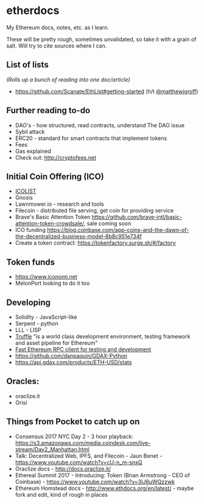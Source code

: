 # etherdocs
My Ethereum docs, notes, etc. as I learn.

These will be pretty rough, sometimes unvalidated, so take it with a grain of salt. Will try to cite sources where I can.

## List of lists
_(Rolls up a bunch of reading into one doc/article)_
* https://github.com/Scanate/EthList#getting-started (h/t [@matthewjgroff](https://twitter.com/matthewjgroff))

## Further reading to-do
* DAO's - how structured, read contracts, understand The DAO issue
* Sybil attack
* ERC20 - standard for smart contracts that implement tokens
* Fees
* Gas explained
* Check out: http://cryptofees.net

## Initial Coin Offering (ICO)
* [ICOLIST](http://icolist.com/)
* Gnosis
* Lawnmower.io - research and tools
* Filecoin - distributed file serving, get coin for providing service
* Brave's Basic Attention Token https://github.com/brave-intl/basic-attention-token-crowdsale/, sale coming soon
* ICO funding https://blog.coinbase.com/app-coins-and-the-dawn-of-the-decentralized-business-model-8b8c951e734f
* Create a token contract: https://tokenfactory.surge.sh/#/factory

## Token funds
* https://www.iconomi.net
* MelonPort looking to do it too

## Developing
* Solidity - JavaScript-like
* Serpent - python
* LLL - LISP
* [Truffle](http://truffleframework.com/docs/) "is a world class development environment, testing framework and asset pipeline for Ethereum"
* [Fast Ethereum RPC client for testing and development](https://github.com/ethereumjs/testrpc)
* https://github.com/danpaquin/GDAX-Python
* https://api.gdax.com/products/ETH-USD/stats

## Oracles:
* oraclize.it
* Orisi

## Things from Pocket to catch up on
* Consensus 2017 NYC Day 2 - 3 hour playback: https://s3.amazonaws.com/media.coindesk.com/live-stream/Day2_Manhattan.html
* Talk: Decentralized Web, IPFS, and Filecoin - Jaun Benet - https://www.youtube.com/watch?v=cU-n_m-snxQ
* Oraclize docs - http://docs.oraclize.it/
* Ethereal Summit 2017 - Introducing: Token (Brian Armstrong - CEO of Coinbase) - https://www.youtube.com/watch?v=3IJ6uWQzzwk
* Ethereum Homstead docs - http://www.ethdocs.org/en/latest/ - maybe fork and edit, kind of rough in places
